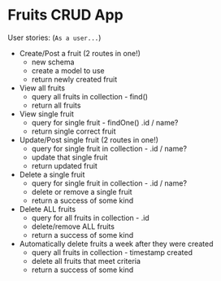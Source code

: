 # Fruits CRUD App

User stories: (`As a user...`)
- Create/Post a fruit (2 routes in one!)
    - new schema
    - create a model to use
    - return newly created fruit
- View all fruits
    - query all fruits in collection - find()
    - return all fruits
- View single fruit
    - query for single fruit - findOne() .id / name?
    - return single correct fruit
- Update/Post single fruit (2 routes in one!)
    - query for single fruit in collection - .id / name?
    - update that single fruit
    - return updated fruit
- Delete a single fruit
    - query for single fruit in collection - .id / name?
    - delete or remove a single fruit
    - return a success of some kind
- Delete ALL fruits
    - query for all fruits in collection - .id
    - delete/remove ALL fruits
    - return a success of some kind
- Automatically delete fruits a week after they were created
    - query all fruits in collection - timestamp created
    - delete all fruits that meet criteria
    - return a success of some kind